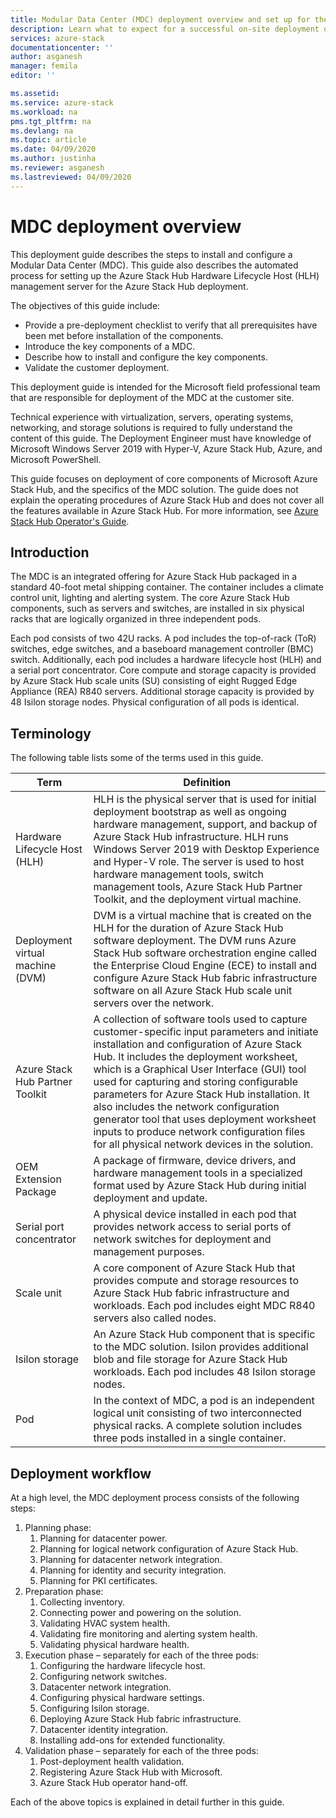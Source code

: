 ```yaml
---
title: Modular Data Center (MDC) deployment overview and set up for the Azure Stack Hub Hardware Lifecycle Host (HLH) management server| Microsoft Docs
description: Learn what to expect for a successful on-site deployment of a Modular Data Center (MDC), from planning to post-deployment.
services: azure-stack
documentationcenter: ''
author: asganesh
manager: femila
editor: ''

ms.assetid: 
ms.service: azure-stack
ms.workload: na
pms.tgt_pltfrm: na
ms.devlang: na
ms.topic: article
ms.date: 04/09/2020
ms.author: justinha
ms.reviewer: asganesh
ms.lastreviewed: 04/09/2020
---
```

 
# MDC deployment overview

This deployment guide describes the steps to install and configure a Modular Data Center (MDC). 
This guide also describes the automated process for setting up the Azure Stack Hub Hardware Lifecycle Host (HLH) management server for the Azure Stack Hub deployment.

The objectives of this guide include:

- Provide a pre-deployment checklist to verify that all prerequisites have been met before installation of the components.
- Introduce the key components of a MDC.
- Describe how to install and configure the key components.
- Validate the customer deployment.

This deployment guide is intended for the Microsoft field professional team that are responsible for deployment of the MDC at the customer site.

Technical experience with virtualization, servers, operating systems, networking, and storage solutions is required to fully understand the content of this guide. 
The Deployment Engineer must have knowledge of Microsoft Windows Server 2019 with Hyper-V, Azure Stack Hub, Azure, and Microsoft PowerShell.

This guide focuses on deployment of core components of Microsoft Azure Stack Hub, and the specifics of the MDC solution. 
The guide does not explain the operating procedures of Azure Stack Hub and does not cover all the features available in Azure Stack Hub. 
For more information, see [Azure Stack Hub Operator's Guide](https://docs.microsoft.com/azure-stack/operator/).

## Introduction

The MDC is an integrated offering for Azure Stack Hub packaged in a standard 40-foot metal shipping container. 
The container includes a climate control unit, lighting and alerting system. 
The core Azure Stack Hub components, such as servers and switches, are installed in six physical racks that are logically organized in three independent pods.

Each pod consists of two 42U racks. A pod includes the top-of-rack (ToR) switches, edge switches, and a baseboard management controller (BMC) switch. Additionally, each pod includes a hardware lifecycle host (HLH) and a serial port concentrator. 
Core compute and storage capacity is provided by Azure Stack Hub scale units (SU) consisting of eight Rugged Edge Appliance (REA) R840 servers. Additional storage capacity is provided by 48 Isilon storage nodes. Physical configuration of all pods is identical.

## Terminology

The following table lists some of the terms used in this guide.

|Term    |Definition |
|-------|-----------|
|Hardware Lifecycle Host (HLH)|    HLH is the physical server that is used for initial deployment bootstrap as well as ongoing hardware management, support, and backup of Azure Stack Hub infrastructure. HLH runs Windows Server 2019 with Desktop Experience and Hyper-V role. The server is used to host hardware management tools, switch management tools, Azure Stack Hub Partner Toolkit, and the deployment virtual machine. |
|Deployment virtual machine (DVM)|    DVM is a virtual machine that is created on the HLH for the duration of Azure Stack Hub software deployment. The DVM runs Azure Stack Hub software orchestration engine called the Enterprise Cloud Engine (ECE) to install and configure Azure Stack Hub fabric infrastructure software on all Azure Stack Hub scale unit servers over the network.|
|Azure Stack Hub Partner Toolkit|    A collection of software tools used to capture customer-specific input parameters and initiate installation and configuration of Azure Stack Hub. It includes the deployment worksheet, which is a Graphical User Interface (GUI) tool used for capturing and storing configurable parameters for Azure Stack Hub installation. It also includes the network configuration generator tool that uses deployment worksheet inputs to produce network configuration files for all physical network devices in the solution.|
|OEM Extension Package    |A package of firmware, device drivers, and hardware management tools in a specialized format used by Azure Stack Hub during initial deployment and update.|
|Serial port concentrator    |A physical device installed in each pod that provides network access to serial ports of network switches for deployment and management purposes.|
|Scale unit    |A core component of Azure Stack Hub that provides compute and storage resources to Azure Stack Hub fabric infrastructure and workloads. Each pod includes eight MDC R840 servers also called nodes.|
|Isilon storage |    An Azure Stack Hub component that is specific to the MDC solution. Isilon provides additional blob and file storage for Azure Stack Hub workloads. Each pod includes 48 Isilon storage nodes.|
|Pod    |In the context of MDC, a pod is an independent logical unit consisting of two interconnected physical racks. A complete solution includes three pods installed in a single container.|





## Deployment workflow

At a high level, the MDC deployment process consists of the following steps:

1. Planning phase:
   1. Planning for datacenter power.
   1. Planning for logical network configuration of Azure Stack Hub.
   1. Planning for datacenter network integration.
   1. Planning for identity and security integration.
   1. Planning for PKI certificates.
1. Preparation phase:
   1. Collecting inventory.
   1. Connecting power and powering on the solution.
   1. Validating HVAC system health.
   1. Validating fire monitoring and alerting system health.
   1. Validating physical hardware health.
1. Execution phase – separately for each of the three pods:
   1. Configuring the hardware lifecycle host.
   1. Configuring network switches.
   1. Datacenter network integration.
   1. Configuring physical hardware settings.
   1. Configuring Isilon storage.
   1. Deploying Azure Stack Hub fabric infrastructure.
   1. Datacenter identity integration.
   1. Installing add-ons for extended functionality.
1. Validation phase – separately for each of the three pods:
   1. Post-deployment health validation.
   1. Registering Azure Stack Hub with Microsoft.
   1. Azure Stack Hub operator hand-off.
  
Each of the above topics is explained in detail further in this guide.
